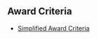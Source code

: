 ## Award Criteria

* [Simplified Award Criteria](https://drive.google.com/open?id=1M88B3xdZ3-d8U4gUHcRmnDdojXVt2Dzi)
